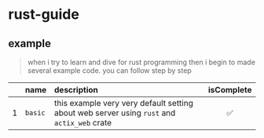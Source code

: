 # rust-guide


## example 
> when i try to learn and dive for rust programming then i begin to made several example code.
> you can follow step by step
<!-- :blub: -->
<!-- :white_check_mark: -->
<!-- :date: -->

|     | name    | description                                                                                |     isComplete     |
| --- | :------ | :----------------------------------------------------------------------------------------- | :----------------: |
| 1   | `basic` | this example very very default setting about web server using `rust` and `actix_web` crate | :white_check_mark: |